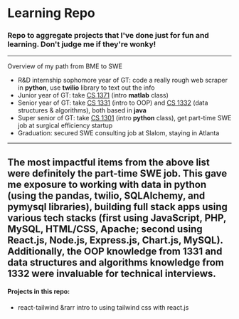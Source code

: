 # Learning Repo
### Repo to aggregate projects that I've done just for fun and learning. Don't judge me if they're wonky!
---
Overview of my path from BME to SWE
- R&D internship sophomore year of GT: code a really rough web scraper in **python**, use **twilio** library to text out the info
- Junior year of GT: take [CS 1371](https://www.cc.gatech.edu/fac/David.Smith/CS1371_2018_Fall_Syllabus.pdf) (intro **matlab** class)
- Senior year of GT: take [CS 1331](https://csp.gatech.edu/sites/default/files/cs_1331_syllabus.pdf) (intro to OOP) and [CS 1332](https://ctl.gatech.edu/sites/default/files/images/hudachek-buswell_cs1332_syllabus.pdf) (data structures & algorithms), both based in **java**
- Super senior of GT: take [CS 1301](https://www.cc.gatech.edu/classes/AY2016/cs1301_spring/syllabus.html) (intro **python** class), get part-time SWE job at surgical efficiency startup 
- Graduation: secured SWE consulting job at Slalom, staying in Atlanta
---
The most impactful items from the above list were definitely the part-time SWE job. This gave me exposure to working with data in python (using the **pandas, twilio, SQLAlchemy**, and **pymysql** libraries), building full stack apps using various tech stacks (first using **JavaScript, PHP, MySQL, HTML/CSS, Apache**; second using **React.js, Node.js, Express.js, Chart.js, MySQL**). Additionally, the OOP knowledge from 1331 and data structures and algorithms knowledge from 1332 were invaluable for technical interviews.
---
#### Projects in this repo:
- react-tailwind &rarr intro to using tailwind css with react.js


